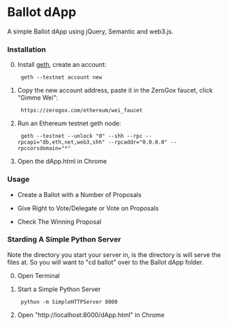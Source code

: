 # Ballot dApp

A simple Ballot dApp using jQuery, Semantic and web3.js. 

### Installation

0. Install <a href="https://github.com/ethereum/go-ethereum/wiki/Building-Ethereum">geth</a>, create an account:

		geth --testnet account new
		
1. Copy the new account address, paste it in the ZeroGox faucet, click "Gimme Wei":

		https://zerogox.com/ethereum/wei_faucet

1. Run an Ethereum testnet geth node:

		geth --testnet --unlock "0" --shh --rpc --rpcapi="db,eth,net,web3,shh" --rpcaddr="0.0.0.0" --rpccorsdomain="*"
		
2. Open the dApp.html in Chrome

### Usage

- Create a Ballot with a Number of Proposals

- Give Right to Vote/Delegate or Vote on Proposals

- Check The Winning Proposal

### Starding A Simple Python Server

Note the directory you start your server in, is the directory is will serve the files at. So you will want to "cd ballot" over to the Ballot dApp folder.

0. Open Terminal

1. Start a Simple Python Server

		python -m SimpleHTTPServer 8000
		
2. Open "http://localhost:8000/dApp.html" in Chrome
